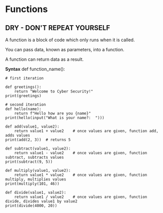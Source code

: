 # Functions
## DRY - DON'T REPEAT YOURSELF

A function is a block of code which only runs when it is called.

You can pass data, known as parameters, into a function.

A function can return data as a result.

**Syntax**
def function_name():

```
# first iteration

def greetings():
    return "Welcome to Cyber Security!"
print(greetings)

# second iteration
def hello(name):
    return f"Hello how are you {name}"
print(hello(input("What is your name?:  ")))

def add(value1, value2):
    return value1 + value2    # once values are given, function add, adds values
print(add(2, 3))  # returns 5

def subtract(value1, value2):
    return value1 - value2    # once values are given, function subtract, subtracts values
print(subtract(9, 5))

def multiply(value1, value2):
    return value1 * value2    # once values are given, function multiply, multiplies values
print(multiply(101, 46))

def divide(value1, value2):
    return value1 / value2    # once values are given, function divide, divides value1 by value2
print(divide(4000, 20))
```
